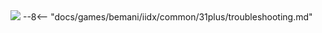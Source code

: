<img class="header-logo" src="/img/bemani/iidx/31_epolis/logo.webp">
--8<-- "docs/games/bemani/iidx/common/31plus/troubleshooting.md"